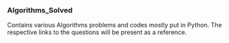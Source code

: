 ### Algorithms_Solved
Contains various Algorithms problems and codes mostly put in Python. The respective links to the questions will be present as a reference. 
